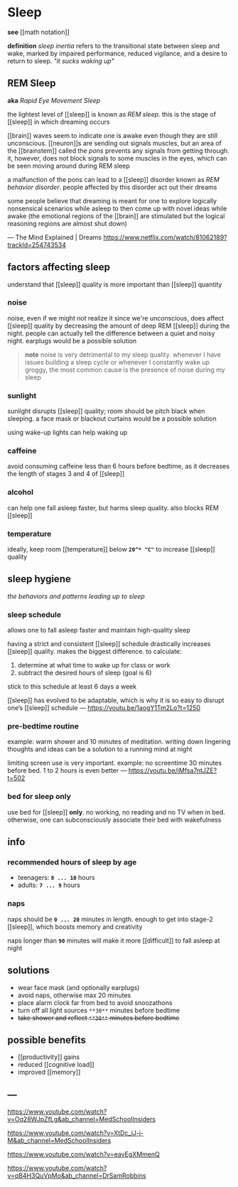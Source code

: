 # Sleep

**see** [[math notation]]

**definition** _sleep inertia_ refers to the transitional state between sleep and wake, marked by impaired performance, reduced vigilance, and a desire to return to sleep. _"it sucks waking up"_

## REM Sleep

**aka** _Rapid Eye Movement Sleep_

the lightest level of [[sleep]] is known as _REM sleep_. this is the stage of [[sleep]] in which dreaming occurs

[[brain]] waves seem to indicate one is awake even though they are still unconscious. [[neuron]]s are sending out signals muscles, but an area of the [[brainstem]] called the _pons_ prevents any signals from getting through. it, however, does not block signals to some muscles in the eyes, which can be seen moving around during REM sleep

a malfunction of the pons can lead to a [[sleep]] disorder known as _REM behavior disorder_. people affected by this disorder act out their dreams

some people believe that dreaming is meant for one to explore logically nonsensical scenarios while asleep to then come up with novel ideas while awake (the emotional regions of the [[brain]] are stimulated but the logical reasoning regions are almost shut down)

&mdash; The Mind Explained | Dreams <https://www.netflix.com/watch/81062189?trackId=254743534>

## factors affecting sleep

understand that [[sleep]] quality is more important than [[sleep]] quantity

### noise

noise, even if we might not realize it since we're unconscious, does affect [[sleep]] quality by decreasing the amount of deep REM [[sleep]] during the night. people can actually tell the difference between a quiet and noisy night. earplugs would be a possible solution

> **note** noise is very detrimental to my sleep quality. whenever I have issues building a sleep cycle or whenever I constantly wake up groggy, the most common cause is the presence of noise during my sleep

### sunlight

sunlight disrupts [[sleep]] quality; room should be pitch black when sleeping. a face mask or blackout curtains would be a possible solution

using wake-up lights can help waking up

### caffeine

avoid consuming caffeine less than 6 hours before bedtime, as it decreases the length of stages 3 and 4 of [[sleep]]

### alcohol

can help one fall asleep faster, but harms sleep quality. also blocks REM [[sleep]]

### temperature

ideally, keep room [[temperature]] below **`20^* "C"`** to increase [[sleep]] quality

## sleep hygiene

_the behaviors and patterns leading up to sleep_

### sleep schedule

allows one to fall asleep faster and maintain high-quality sleep

having a strict and consistent [[sleep]] schedule drastically increases [[sleep]] quality. makes the biggest difference. to calculate:

1. determine at what time to wake up for class or work
2. subtract the desired hours of sleep (goal is 6)

stick to this schedule at least 6 days a week

[[sleep]] has evolved to be adaptable, which is why it is so easy to disrupt one’s [[sleep]] schedule &mdash; <https://youtu.be/1aogY1Tm2Lo?t=1250>

### pre-bedtime routine

example: warm shower and 10 minutes of meditation. writing down lingering thoughts and ideas can be a solution to a running mind at night

limiting screen use is very important. example: no screentime 30 minutes before bed. 1 to 2 hours is even better &mdash; <https://youtu.be/iMfsa7ntJZE?t=502>

### bed for sleep only

use bed for [[sleep]] **only**. no working, no reading and no TV when in bed. otherwise, one can subconsciously associate their bed with wakefulness

## info

### recommended hours of sleep by age

- teenagers: **`8 ... 10`** hours
- adults: **`7 ... 9`** hours

### naps

naps should be **`0 ... 20`** minutes in length. enough to get into stage-2 [[sleep]], which boosts memory and creativity

naps longer than **`90`** minutes will make it more [[difficult]] to fall asleep at night

## solutions

- wear face mask (and optionally earplugs)
- avoid naps, otherwise max 20 minutes
- place alarm clock far from bed to avoid snoozathons
- turn off all light sources `**30**` minutes before bedtime
- ~~take shower and reflect `**30**` minutes before bedtime~~

## possible benefits

- [[productivity]] gains
- reduced [[cognitive load]]
- improved [[memory]]

## &mdash;

<https://www.youtube.com/watch?v=Oq28WJpZfLg&ab_channel=MedSchoolInsiders>

<https://www.youtube.com/watch?v=XtDc_iJ-j-M&ab_channel=MedSchoolInsiders>

<https://www.youtube.com/watch?v=eavEgXMmenQ>

<https://www.youtube.com/watch?v=qB4H3QuVpMo&ab_channel=DrSamRobbins>
